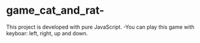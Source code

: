 # game_cat_and_rat-
This project is developed with pure JavaScript.
-You can play this game with keyboar: left, right, up and down.
